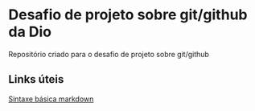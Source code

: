 # Desafio de projeto sobre git/github da Dio
Repositório criado para o desafio de projeto sobre git/github

## Links úteis
[Sintaxe básica markdown](https://www.markdownguide.org/basic-syntax/)
